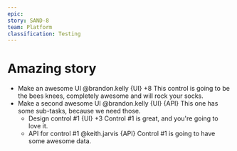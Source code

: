 ```yaml
---
epic: 
story: SAND-8
team: Platform
classification: Testing
---
```


# Amazing story

- Make an awesome UI @brandon.kelly {UI} +8
  This control is going to be the bees knees, completely awesome and will rock your socks.
- Make a second awesome UI @brandon.kelly {UI} {API}
  This one has some sub-tasks, because we need those.
  - Design control #1 {UI} +3
    Control #1 is great, and you're going to love it.
  - API for control #1 @keith.jarvis {API}
    Control #1 is going to have some awesome data.
